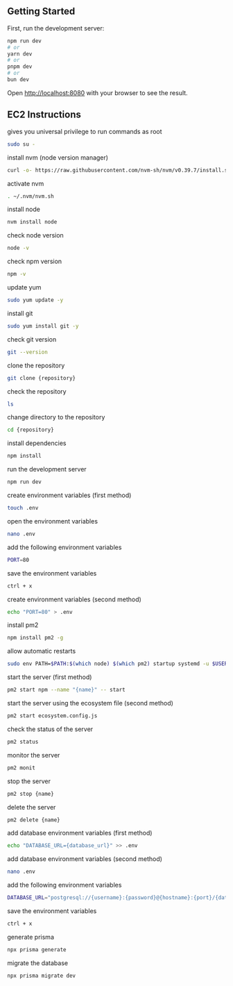 ## Getting Started

First, run the development server:

```bash
npm run dev
# or
yarn dev
# or
pnpm dev
# or
bun dev
```

Open [http://localhost:8080](http://localhost:8080) with your browser to see the result.

## EC2 Instructions

gives you universal privilege to run commands as root

```bash
sudo su -
```

install nvm (node version manager)

```bash
curl -o- https://raw.githubusercontent.com/nvm-sh/nvm/v0.39.7/install.sh | bash
```

activate nvm

```bash
. ~/.nvm/nvm.sh
```

install node

```bash
nvm install node
```

check node version

```bash
node -v
```

check npm version

```bash
npm -v
```

update yum

```bash
sudo yum update -y
```

install git

```bash
sudo yum install git -y
```

check git version

```bash
git --version
```

clone the repository

```bash
git clone {repository}
```

check the repository

```bash
ls
```

change directory to the repository

```bash
cd {repository}
```

install dependencies

```bash
npm install
```

run the development server

```bash
npm run dev
```

create environment variables (first method)

```bash
touch .env
```

open the environment variables

```bash
nano .env
```

add the following environment variables

```bash
PORT=80
```

save the environment variables

```bash
ctrl + x
```

create environment variables (second method)

```bash
echo "PORT=80" > .env
```

install pm2

```bash
npm install pm2 -g
```

allow automatic restarts

```bash
sudo env PATH=$PATH:$(which node) $(which pm2) startup systemd -u $USER --hp $(eval echo ~$USER)
```

start the server (first method)

```bash
pm2 start npm --name "{name}" -- start
```

start the server using the ecosystem file (second method)

```bash
pm2 start ecosystem.config.js
```

check the status of the server

```bash
pm2 status
```

monitor the server

```bash
pm2 monit
```

stop the server

```bash
pm2 stop {name}
```

delete the server

```bash
pm2 delete {name}
```

add database environment variables (first method)

```bash
echo "DATABASE_URL={database_url}" >> .env
```

add database environment variables (second method)

```bash
nano .env
```

add the following environment variables

```bash
DATABASE_URL="postgresql://{username}:{password}@{hostname}:{port}/{database}?schema={schema}"
```

save the environment variables

```bash
ctrl + x
```

generate prisma

```bash
npx prisma generate
```

migrate the database

```bash
npx prisma migrate dev
```

